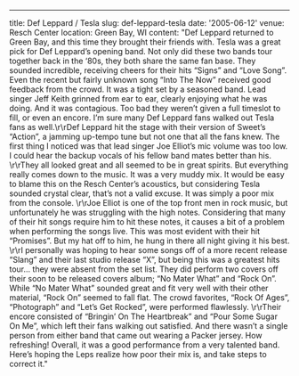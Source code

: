---
title: Def Leppard / Tesla
slug: def-leppard-tesla
date: '2005-06-12'
venue: Resch Center
location: Green Bay, WI
content: "Def Leppard returned to Green Bay, and this time they brought their friends
with. Tesla was a great pick for Def Leppard’s opening band. Not only did these
two bands tour together back in the ‘80s, they both share the same fan base. They
sounded incredible, receiving cheers for their hits “Signs” and “Love Song”. Even
the recent but fairly unknown song “Into The Now” received good feedback from
the crowd. It was a tight set by a seasoned band. Lead singer Jeff Keith grinned
from ear to ear, clearly enjoying what he was doing. And it was contagious. Too
bad they weren’t given a full timeslot to fill, or even an encore. I’m sure many
Def Leppard fans walked out Tesla fans as well.\r\rDef Leppard hit the stage with
their version of Sweet’s “Action”, a jamming up-tempo tune but not one that all
the fans knew. The first thing I noticed was that lead singer Joe Elliot’s mic
volume was too low. I could hear the backup vocals of his fellow band mates better
than his. \r\rThey all looked great and all seemed to be in great spirits. But
everything really comes down to the music. It was a very muddy mix. It would be
easy to blame this on the Resch Center’s acoustics, but considering Tesla sounded
crystal clear, that’s not a valid excuse. It was simply a poor mix from the console.
\r\rJoe Elliot is one of the top front men in rock music, but unfortunately he
was struggling with the high notes. Considering that many of their hit songs require
him to hit these notes, it causes a bit of a problem when performing the songs
live. This was most evident with their hit “Promises”. But my hat off to him,
he hung in there all night giving it his best. \r\rI personally was hoping to
hear some songs off of a more recent release “Slang” and their last studio release
“X”, but being this was a greatest hits tour… they were absent from the set list.
They did perform two covers off their soon to be released covers album; “No Mater
What” and “Rock On”. While “No Mater What” sounded great and fit very well with
their other material, “Rock On” seemed to fall flat. The crowd favorites, “Rock
Of Ages”, “Photograph” and “Let’s Get Rocked”, were performed flawlessly. \r\rTheir
encore consisted of “Bringin’ On The Heartbreak” and “Pour Some Sugar On Me”,
which left their fans walking out satisfied. And there wasn’t a single person
from either band that came out wearing a Packer jersey. How refreshing! Overall,
it was a good performance from a very talented band. Here’s hoping the Leps realize
how poor their mix is, and take steps to correct it."